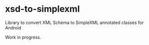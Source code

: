 # xsd-to-simplexml
Library to convert XML Schema to SimpleXML annotated classes for Android

Work in progress.

